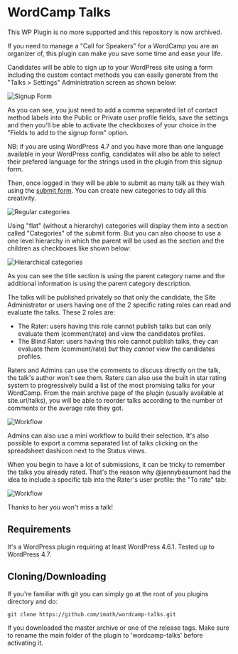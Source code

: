 WordCamp Talks
==============

This WP Plugin is no more supported and this repository is now archived.

If you need to manage a "Call for Speakers" for a WordCamp you are an organizer of, this plugin can make you save some time and ease your life.

Candidates will be able to sign up to your WordPress site using a form including the custom contact methods you can easily generate from the "Talks > Settings" Administration screen as shown below:

![Signup Form](https://cldup.com/CdigRMNoFE.png)

As you can see, you just need to add a comma separated list of contact method labels into the Public or Private user profile fields, save the settings and then you'll be able to activate the checkboxes of your choice in the "Fields to add to the signup form" option.

NB: if you are using WordPress 4.7 and you have more than one language available in your WordPress config, candidates will also be able to select their prefered language for the strings used in the plugin from this signup form.

Then, once logged in they will be able to submit as many talk as they wish using the [submit form](https://cldup.com/oCAOf9VED0.png). You can create new categories to tidy all this creativity.

![Regular categories](https://cldup.com/nnMX5CIqE3.png)

Using "flat" (without a hierarchy) categories will display them into a section called "Categories" of the submit form. But you can also choose to use a one level hierarchy in which the parent will be used as the section and the children as checkboxes like shown below:

![Hierarchical categories](https://cldup.com/R1z5y2oTJ8.png)

As you can see the title section is using the parent category name and the additional information is using the parent category description.

The talks will be published privately so that only the candidate, the Site Administrator or users having one of the 2 specific rating roles can read and evaluate the talks. These 2 roles are:

+ The Rater: users having this role cannot publish talks but can only evaluate them (comment/rate) and view the candidates profiles.
+ The Blind Rater: users having this role cannot publish talks, they can evaluate them (comment/rate) *but* they *cannot* view the candidates profiles.

Raters and Admins can use the comments to discuss directly on the talk, the talk's author won't see them. Raters can also use the built in star rating system to progressively build a list of the most promising talks for your WordCamp. From the main archive page of the plugin (usually available at site.url/talks), you will be able to reorder talks according to the number of comments or the average rate they got.

![Workflow](https://cldup.com/YTbC6TQB6o.png)

Admins can also use a mini workflow to build their selection. It's also possible to export a comma separated list of talks clicking on the spreadsheet dashicon next to the Status views.

When you begin to have a lot of submissions, it can be tricky to remember the talks you already rated. That's the reason why @jennybeaumont had the idea to include a specific tab into the Rater's user profile: the "To rate" tab:

![Workflow](https://cldup.com/BeMdU2rb1B.png)

Thanks to her you won't miss a talk!

Requirements
------------

It's a WordPress plugin requiring at least WordPress 4.6.1.
Tested up to WordPress 4.7.

Cloning/Downloading
-------------------

If you're familiar with git you can simply go at the root of you plugins directory and do:

```
git clone https://github.com/imath/wordcamp-talks.git

```

If you downloaded the master archive or one of the release tags. Make sure to rename the main folder of the plugin to 'wordcamp-talks' before activating it.

